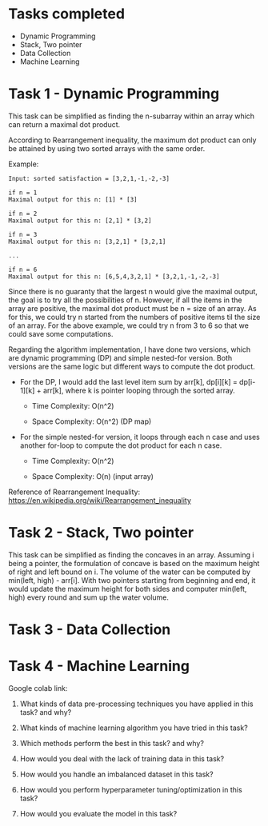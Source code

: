 # Tasks completed

- Dynamic Programming
- Stack, Two pointer
- Data Collection
- Machine Learning

# Task 1 - Dynamic Programming
This task can be simplified as finding the n-subarray within an array which can return a maximal dot product. 

According to Rearrangement inequality, the maximum dot product can only be attained by using two sorted arrays with the same order. 

Example:
```
Input: sorted satisfaction = [3,2,1,-1,-2,-3]

if n = 1
Maximal output for this n: [1] * [3]

if n = 2
Maximal output for this n: [2,1] * [3,2]

if n = 3
Maximal output for this n: [3,2,1] * [3,2,1]

...

if n = 6
Maximal output for this n: [6,5,4,3,2,1] * [3,2,1,-1,-2,-3]
```

Since there is no guaranty that the largest n would give the maximal output, the goal is to try all the possibilities of n. However, if all the items in the array are positive, the maximal dot product must be n = size of an array. As for this, we could try n started from the numbers of positive items til the size of an array. For the above example, we could try n from 3 to 6 so that we could save some computations.

Regarding the algorithm implementation, I have done two versions, which are dynamic programming (DP) and simple nested-for version. Both versions are the same logic but different ways to compute the dot product.

- For the DP, I would add the last level item sum by arr[k], dp[i][k] = dp[i-1][k] + arr[k], where k is pointer looping through the sorted array.

  - Time Complexity: O(n^2)

  - Space Complexity: O(n^2) (DP map)

- For the simple nested-for version, it loops through each n case and uses another for-loop to compute the dot product for each n case.

  - Time Complexity: O(n^2)

  - Space Complexity: O(n) (input array)

Reference of Rearrangement Inequality: https://en.wikipedia.org/wiki/Rearrangement_inequality


# Task 2 - Stack, Two pointer
This task can be simplified as finding the concaves in an array. Assuming i being a pointer, the formulation of concave is based on the maximum height of right and left bound on i. The volume of the water can be computed by min(left, high) - arr[i]. With two pointers starting from beginning and end, it would update the maximum height for both sides and computer min(left, high) every round and sum up the water volume.

# Task 3 - Data Collection


# Task 4 - Machine Learning
Google colab link:

1. What kinds of data pre-processing techniques you have applied in this task? and why?

2. What kinds of machine learning algorithm you have tried in this task?
3. Which methods perform the best in this task? and why?
4. How would you deal with the lack of training data in this task?
5. How would you handle an imbalanced dataset in this task?
6. How would you perform hyperparameter tuning/optimization in this task?
6. How would you evaluate the model in this task?
